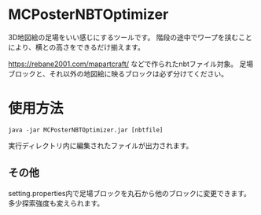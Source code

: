 # MCPosterNBTOptimizer

3D地図絵の足場をいい感じにするツールです。
階段の途中でワープを挟むことにより、横との高さをできるだけ揃えます。

https://rebane2001.com/mapartcraft/ などで作られたnbtファイル対象。
足場ブロックと、それ以外の地図絵に映るブロックは必ず分けてください。

# 使用方法
`java -jar MCPosterNBTOptimizer.jar [nbtfile]` 

実行ディレクトリ内に編集されたファイルが出力されます。

## その他
setting.properties内で足場ブロックを丸石から他のブロックに変更できます。
多少探索強度も変えられます。